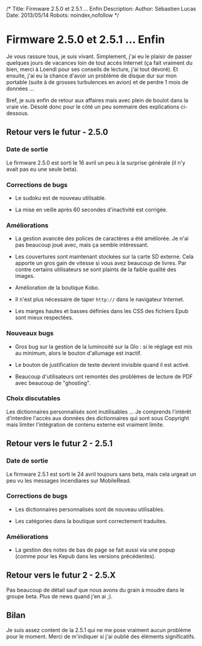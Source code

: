/*
Title: Firmware 2.5.0 et 2.5.1 ... Enfin
Description: 
Author: Sébastien Lucas
Date: 2013/05/14
Robots: noindex,nofollow
*/
# Firmware 2.5.0 et 2.5.1 ... Enfin

Je vous rassure tous, je suis vivant. Simplement, j'ai eu le plaisir de passer quelques jours de vacances loin de tout accès Internet (ça fait vraiment du bien, merci à Loendi pour ses conseils de lecture, j'ai tout dévoré). Et ensuite, j'ai eu la chance d'avoir un problème de disque dur sur mon portable (suite à de grosses turbulences en avion) et de perdre 1 mois de données ...

Bref, je suis enfin de retour aux affaires mais avec plein de boulot dans la vraie vie. Désolé donc pour le côté un peu sommaire des explications ci-dessous.

## Retour vers le futur - 2.5.0

### Date de sortie
Le firmware 2.5.0 est sorti le 16 avril un peu à la surprise générale (il n'y avait pas eu une seule beta).
### Corrections de bugs

*	Le sudoku est de nouveau utilisable.

*	La mise en veille après 60 secondes d'inactivité est corrigée.
### Améliorations

*	La gestion avancée des polices de caractères a été améliorée. Je n'ai pas beaucoup joué avec, mais ça semble intéressant.

*	Les couvertures sont maintenant stockées sur la carte SD externe. Cela apporte un gros gain de vitesse si vous avez beaucoup de livres. Par contre certains utilisateurs se sont plaints de la faible qualité des images.

*	Amélioration de la boutique Kobo.

*	Il n'est plus nécessaire de taper `http://` dans le navigateur Internet.

*	Les marges hautes et basses définies dans les CSS des fichiers Epub sont mieux respectées.
### Nouveaux bugs

*	Gros bug sur la gestion de la luminosité sur la Glo : si le réglage est mis au minimum, alors le bouton d'allumage est inactif.

*	Le bouton de justification de texte devient invisible quand il est activé.

*	Beaucoup d'utilisateurs ont remontés des problèmes de lecture de PDF avec beaucoup de "ghosting".
### Choix discutables

Les dictionnaires personnalisés sont inutilisables ... Je comprends l'intérêt d'interdire l'accès aux données des dictionnaires qui sont sous Copyright mais limiter l'intégration de contenu externe est vraiment limite.
##  Retour vers le futur 2 - 2.5.1 

### Date de sortie
Le firmware 2.5.1 est sorti le 24 avril toujours sans beta, mais cela urgeait un peu vu les messages incendiares sur MobileRead.
### Corrections de bugs

*	Les dictionnaires personnalisés sont de nouveau utilisables.

*	Les catégories dans la boutique sont correctement traduites.
### Améliorations

*	La gestion des notes de bas de page se fait aussi via une popup (comme pour les Kepub dans les versions précédentes).
##  Retour vers le futur 2 - 2.5.X 

Pas beaucoup de détail sauf que nous avons du grain à moudre dans le groupe beta. Plus de news quand j'en ai ;).
## Bilan

Je suis assez content de la 2.5.1 qui ne me pose vraiment aucun problème pour le moment. Merci de m'indiquer si j'ai oublié des éléments significatifs.

